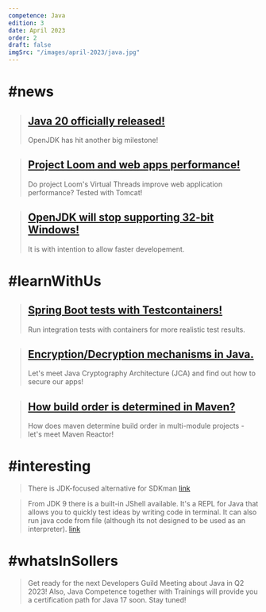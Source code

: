 ```yaml
---
competence: Java
edition: 3
date: April 2023
order: 2
draft: false
imgSrc: "/images/april-2023/java.jpg"
---
```


# #news

> ## <a href="https://inside.java/2023/03/21/the-arrival-of-java-20/" target="_blank">Java 20 officially released!</a>
>
> OpenJDK has hit another big milestone!

> ## <a href="https://spring.io/blog/2023/02/27/web-applications-and-project-loom" target="_blank">Project Loom and web apps performance!</a>
>
> Do project Loom's Virtual Threads improve web application performance? Tested with Tomcat!

> ## <a href="https://openjdk.org/jeps/449" target="_blank">OpenJDK will stop supporting 32-bit Windows!</a>
>
> It is with intention to allow faster developement.

# #learnWithUs

> ## <a href="https://blog.scottlogic.com/2023/02/27/testing-spring-boot-with-testcontainers.html" target="_blank">Spring Boot tests with Testcontainers!</a>
>
> Run integration tests with containers for more realistic test results.

> ## <a href="https://dev.java/learn/security/intro/" target="_blank">Encryption/Decryption mechanisms in Java.</a>
>
> Let's meet Java Cryptography Architecture (JCA) and find out how to secure our apps!

> ## <a href="https://www.baeldung.com/java-maven-reactor" target="_blank">How build order is determined in Maven?</a>
>
> How does maven determine build order in multi-module projects - let's meet Maven Reactor!

# #interesting

> There is JDK-focused alternative for SDKman <a href="https://www.jenv.be/" target="_blank">link</a>

> From JDK 9 there is a built-in JShell available. It's a REPL for Java that allows you to quickly test ideas by writing code in terminal. It can also run java code from file (although its not designed to be used as an interpreter). <a href="https://dev.java/learn/jshell-tool/" target="_blank">link</a>

# #whatsInSollers

> Get ready for the next Developers Guild Meeting about Java in Q2 2023!
> Also, Java Competence together with Trainings will provide you a certification path for Java 17 soon.
> Stay tuned!
